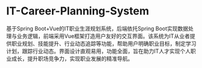 # IT-Career-Planning-System
基于Spring Boot+Vue的IT职业生涯规划系统，后端依托Spring Boot实现数据处理与业务逻辑，前端采用Vue框架打造用户友好的交互界面。该系统为IT从业者提供职业规划、技能提升、行业动态追踪等功能，帮助用户明确职业目标，制定学习计划，跟踪行业动态。界面设计直观易用，功能全面，旨在助力IT人才实现个人职业成长，提升职场竞争力，实现职业发展的精准导航。
